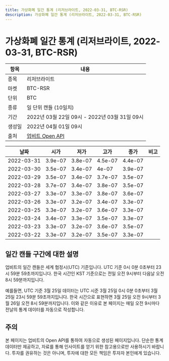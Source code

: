 ```yaml
---
title: 가상화폐 일간 통계 (리저브라이트, 2022-03-31, BTC-RSR)
description: 가상화폐 일간 통계 (리저브라이트, 2022-03-31, BTC-RSR)
---
```



가상화폐 일간 통계 (리저브라이트, 2022-03-31, BTC-RSR)
===

|항목|내용|
|--|--|
|종목|리저브라이트|
|마켓|BTC-RSR|
|단위|BTC|
|종류|일 단위 캔들 (10일치)|
|기간|2022년 03월 22일 09시 - 2022년 03월 31일 09시|
|생성일|2022년 04월 01일 09시|
|출처|[업비트 Open API](https://docs.upbit.com)|


|날짜|시가|저가|고가|종가|비고|
|--|--|--|--|--|--|
|2022-03-31|3.9e-07|3.8e-07|4.5e-07|4.4e-07|    |
|2022-03-30|3.5e-07|3.4e-07|4e-07|3.9e-07|    |
|2022-03-29|3.5e-07|3.4e-07|3.7e-07|3.5e-07|    |
|2022-03-28|3.7e-07|3.4e-07|3.8e-07|3.5e-07|    |
|2022-03-27|3.3e-07|3.3e-07|3.8e-07|3.6e-07|    |
|2022-03-26|3.3e-07|3.2e-07|3.4e-07|3.3e-07|    |
|2022-03-25|3.3e-07|3.2e-07|3.6e-07|3.3e-07|    |
|2022-03-24|3.4e-07|3.3e-07|3.5e-07|3.3e-07|    |
|2022-03-23|3.3e-07|3.2e-07|3.6e-07|3.5e-07|    |
|2022-03-22|3.3e-07|3.2e-07|3.5e-07|3.3e-07|    |


일간 캔들 구간에 대한 설명
---


업비트의 일간 캔들은 세계 협정시(UTC) 기준입니다. 
UTC 기준 0시 0분 0초부터 23시 59분 59초까지입니다. 
한국 시간인 KST 기준으로는 전일 오전 9시부터 다음날 오전 8시 59분까지입니다. 


예를들면, UTC 기준 3월 25일 데이터는 UTC 시준 3월 25일 0시 0분 0초부터 3월 25일 23시 59분 59초까지입니다. 
한국 시간으로 표현하면 3월 25일 오전 9시부터 3월 26일 오전 8시 59분까지입니다. 
이와 같은 이유로 본 페이지는 매일 오전 9시마다 전날의 통계 데이터를 자동으로 작성합니다. 


주의
---


본 페이지는 업비트의 Open API를 통하여 자동으로 생성된 페이지입니다. 
단순한 통계 데이터만 제공하고, 자료를 통해 인사이트를 얻기 위한 참고용으로만 사용하시기 바랍니다. 
투자를 권유하는 것은 아니며, 투자에 대한 모든 책임은 투자자 본인에게 있습니다. 
